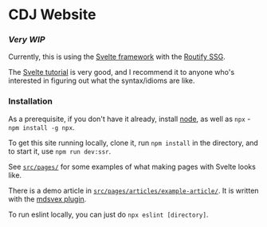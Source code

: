 # CDJ Website

### *Very WIP*

Currently, this is using the [Svelte framework](https://svelte.dev/) with the
[Routify SSG](https://routify.dev/).

The [Svelte tutorial](https://svelte.dev/tutorial/basics) is very good,
and I recommend it to anyone who's interested in figuring out what the syntax/idioms are like.

### Installation

As a prerequisite, if you don't have it already, install [node](https://nodejs.org/en/), as well
as `npx` - `npm install -g npx`.

To get this site running locally, clone it, run `npm install` in the directory,
and to start it, use `npm run dev:ssr`.

See [`src/pages/`](src/pages/) for some examples of what making pages with Svelte looks like.

There is a demo article in
[`src/pages/articles/example-article/`](src/pages/articles/example-article/).
It is written with the [mdsvex plugin](https://mdsvex.com/playground).

To run eslint locally, you can just do `npx eslint [directory]`.

